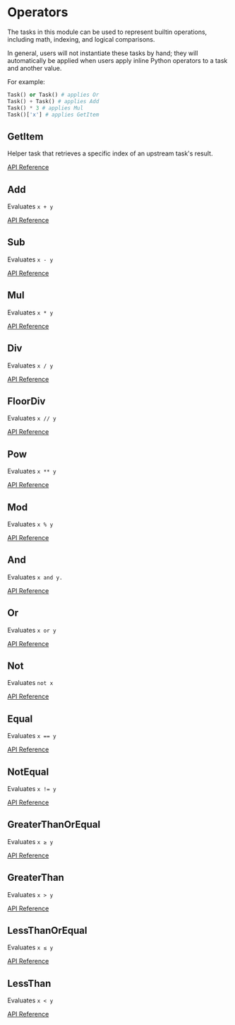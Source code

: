 # Operators

The tasks in this module can be used to represent builtin operations, including math, indexing, and logical comparisons.

In general, users will not instantiate these tasks by hand; they will automatically be
applied when users apply inline Python operators to a task and another value.

For example:

```python
Task() or Task() # applies Or
Task() + Task() # applies Add
Task() * 3 # applies Mul
Task()['x'] # applies GetItem
```

## GetItem <Badge text="task"/>

Helper task that retrieves a specific index of an upstream task's result.

[API Reference](/api/latest/tasks/operators.html#prefect-tasks-core-operators-getitem)


## Add <Badge text="task"/>

Evaluates `x + y`

[API Reference](/api/latest/tasks/operators.html#prefect-tasks-core-operators-add)

## Sub <Badge text="task"/>

Evaluates `x - y`

[API Reference](/api/latest/tasks/operators.html#prefect-tasks-core-operators-sub)

## Mul <Badge text="task"/>

Evaluates `x * y`

[API Reference](/api/latest/tasks/operators.html#prefect-tasks-core-operators-mul)

## Div <Badge text="task"/>

Evaluates `x / y`

[API Reference](/api/latest/tasks/operators.html#prefect-tasks-core-operators-div)

## FloorDiv <Badge text="task"/>

Evaluates `x // y`

[API Reference](/api/latest/tasks/operators.html#prefect-tasks-core-operators-floordiv)

## Pow <Badge text="task"/>

Evaluates `x ** y`

[API Reference](/api/latest/tasks/operators.html#prefect-tasks-core-operators-pow)

## Mod <Badge text="task"/>

Evaluates `x % y`

[API Reference](/api/latest/tasks/operators.html#prefect-tasks-core-operators-mod)

## And <Badge text="task"/>

Evaluates `x and y.`

[API Reference](/api/latest/tasks/operators.html#prefect-tasks-core-operators-and)

## Or <Badge text="task"/>

Evaluates `x or y`

[API Reference](/api/latest/tasks/operators.html#prefect-tasks-core-operators-or)

## Not <Badge text="task"/>

Evaluates `not x`

[API Reference](/api/latest/tasks/operators.html#prefect-tasks-core-operators-not)

## Equal <Badge text="task"/>

Evaluates `x == y`

[API Reference](/api/latest/tasks/operators.html#prefect-tasks-core-operators-equal)

## NotEqual <Badge text="task"/>

Evaluates `x != y`

[API Reference](/api/latest/tasks/operators.html#prefect-tasks-core-operators-notequal)

## GreaterThanOrEqual <Badge text="task"/>

Evaluates `x ≥ y`

[API Reference](/api/latest/tasks/operators.html#prefect-tasks-core-operators-greaterthanorequal)

## GreaterThan <Badge text="task"/>

Evaluates `x > y`

[API Reference](/api/latest/tasks/operators.html#prefect-tasks-core-operators-greaterthan)

## LessThanOrEqual <Badge text="task"/>

Evaluates `x ≤ y`

[API Reference](/api/latest/tasks/operators.html#prefect-tasks-core-operators-lessthanorequal)

## LessThan <Badge text="task"/>

Evaluates `x < y`

[API Reference](/api/latest/tasks/operators.html#prefect-tasks-core-operators-lessthan)
